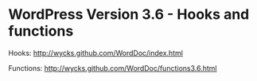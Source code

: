 WordPress Version 3.6   - Hooks and functions
===

Hooks: http://wycks.github.com/WordDoc/index.html

Functions: http://wycks.github.com/WordDoc/functions3.6.html
